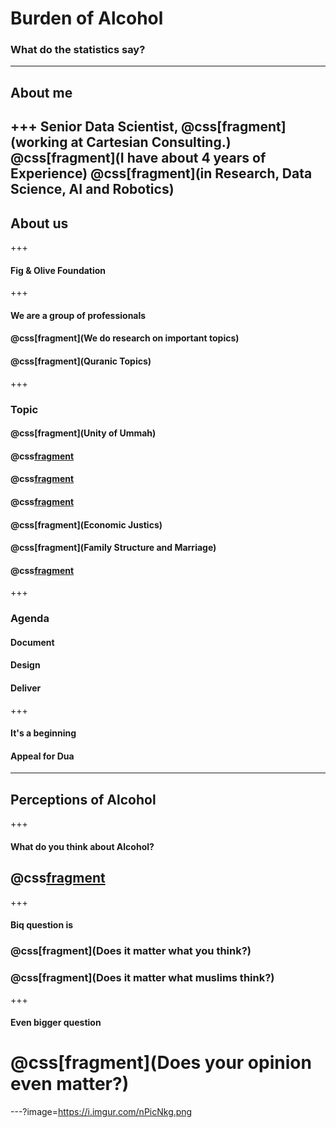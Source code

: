 # Burden of Alcohol
### What do the statistics say?
---
## About me
+++
Senior Data Scientist,
@css[fragment](working at Cartesian Consulting.)
@css[fragment](I have about 4 years of Experience)
@css[fragment](in Research, Data Science, AI and Robotics)
---
## About us
+++
#### Fig & Olive Foundation
+++
#### We are a group of professionals
#### @css[fragment](We do research on important topics)
#### @css[fragment](Quranic Topics)
+++
### Topic
#### @css[fragment](Unity of Ummah)
#### @css[fragment](Modesty)
#### @css[fragment](Corruption)
#### @css[fragment](Homosexuality)
#### @css[fragment](Economic Justics)
#### @css[fragment](Family Structure and Marriage)
#### @css[fragment](Alcoholism)
+++
### Agenda
#### Document
#### Design
#### Deliver
+++
#### It's a beginning
#### Appeal for Dua
---
## Perceptions of Alcohol
+++
#### What do you think about Alcohol?
## @css[fragment](Astaghfirullah)
+++
#### Biq question is
### @css[fragment](Does it matter what you think?)
### @css[fragment](Does it matter what muslims think?)
+++
#### Even bigger question
# @css[fragment](Does your opinion even matter?)
---?image=https://i.imgur.com/nPicNkg.png
